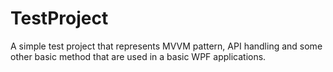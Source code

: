 # TestProject
A simple test project that represents MVVM pattern, API handling and some other basic method that are used in a basic WPF applications.
